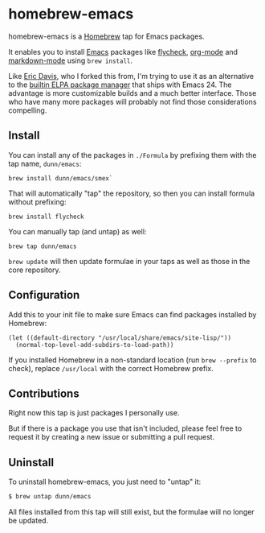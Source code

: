 homebrew-emacs
==============

homebrew-emacs is a [Homebrew](http://brew.sh) tap for Emacs packages.

It enables you to install [Emacs](https://gnu.org/s/emacs/) packages
like [flycheck][], [org-mode][] and [markdown-mode][] using `brew
install`.

Like [Eric Davis](https://github.com/edavis), who I forked this from,
I'm trying to use it as an alternative to the
[builtin ELPA package manager][elpa] that ships with Emacs 24.  The
advantage is more customizable builds and a much better interface.
Those who have many more packages will probably not find those
considerations compelling.

[flycheck]: http://www.flycheck.org
[elpa]: http://www.gnu.org/software/emacs/manual/html_node/emacs/Packages.html#Packages
[org-mode]: http://orgmode.org/
[markdown-mode]: http://jblevins.org/projects/markdown-mode/

Install
-------

You can install any of the packages in `./Formula` by prefixing them
with the tap name, `dunn/emacs`:

```
brew install dunn/emacs/smex`
```

That will automatically "tap" the repository, so then you can install
formula without prefixing:

```
brew install flycheck
```

You can manually tap (and untap) as well:

```
brew tap dunn/emacs
```

`brew update` will then update formulae in your taps as well as those
in the core repository.

Configuration
-------------

Add this to your init file to make sure Emacs can find packages
installed by Homebrew:

```elisp
(let ((default-directory "/usr/local/share/emacs/site-lisp/"))
  (normal-top-level-add-subdirs-to-load-path))
```

If you installed Homebrew in a non-standard location (run `brew
--prefix` to check), replace `/usr/local` with the correct Homebrew
prefix.

Contributions
-------------

Right now this tap is just packages I personally use.

But if there is a package you use that isn't included, please feel
free to request it by creating a new issue or submitting a pull request.

Uninstall
---------

To uninstall homebrew-emacs, you just need to "untap" it:

```bash
$ brew untap dunn/emacs
```

All files installed from this tap will still exist, but the formulae
will no longer be updated.
